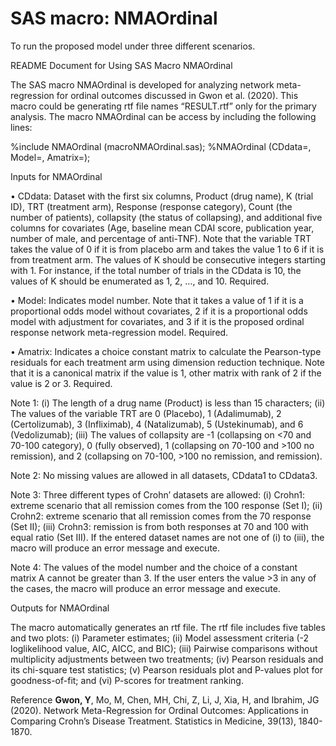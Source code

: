 # SAS macro: NMAOrdinal

To run the proposed model under three different scenarios.

README Document for Using SAS Macro NMAOrdinal

The SAS macro NMAOrdinal is developed for analyzing network meta-regression for ordinal outcomes discussed in Gwon et al. (2020). This macro could be generating rtf file names “RESULT.rtf” only for the primary analysis. The macro NMAOrdinal can be access by including the following lines:

%include NMAOrdinal (macroNMAOrdinal.sas);
%NMAOrdinal (CDdata=, Model=, Amatrix=);

Inputs for NMAOrdinal

•	CDdata: Dataset with the first six columns, Product (drug name), K (trial ID), TRT (treatment arm), Response (response category), Count (the number of patients), collapsity (the status of collapsing), and additional five columns for covariates (Age, baseline mean CDAI score, publication year, number of male, and percentage of anti-TNF). Note that the variable TRT takes the value of 0 if it is from placebo arm and takes the value 1 to 6 if it is from treatment arm. The values of K should be consecutive integers starting with 1. For instance, if the total number of trials in the CDdata is 10, the values of K should be enumerated as 1, 2, …, and 10. Required.

•	Model: Indicates model number. Note that it takes a value of 1 if it is a proportional odds model without covariates, 2 if it is a proportional odds model with adjustment for covariates, and 3 if it is the proposed ordinal response network meta-regression model. Required.

•	Amatrix: Indicates a choice constant matrix to calculate the Pearson-type residuals for each treatment arm using dimension reduction technique. Note that it is a canonical matrix if the value is 1, other matrix with rank of 2 if the value is 2 or 3. Required.

Note 1: (i) The length of a drug name (Product) is less than 15 characters; (ii) The values of the variable TRT are 0 (Placebo), 1 (Adalimumab), 2 (Certolizumab), 3 (Infliximab), 4 (Natalizumab), 5 (Ustekinumab), and 6 (Vedolizumab); (iii) The values of collapsity are -1 (collapsing on <70 and 70-100 category), 0 (fully observed), 1 (collapsing on 70-100 and >100 no remission), and 2 (collapsing on 70-100, >100 no remission, and remission).

Note 2: No missing values are allowed in all datasets, CDdata1 to CDdata3.  

Note 3: Three different types of Crohn’ datasets are allowed: (i) Crohn1: extreme scenario that all remission comes from the 100 response (Set I); (ii) Crohn2: extreme scenario that all remission comes from the 70 response (Set II); (iii) Crohn3: remission is from both responses at 70 and 100 with equal ratio (Set III). If the entered dataset names are not one of (i) to (iii), the macro will produce an error message and execute.

Note 4: The values of the model number and the choice of a constant matrix A cannot be greater than 3. If the user enters the value >3 in any of the cases, the macro will produce an error message and execute.

Outputs for NMAOrdinal

The macro automatically generates an rtf file. The rtf file includes five tables and two plots: (i) Parameter estimates; (ii) Model assessment criteria (-2 loglikelihood value, AIC, AICC, and BIC); (iii) Pairwise comparisons without multiplicity adjustments between two treatments; (iv) Pearson residuals and its chi-square test statistics; (v) Pearson residuals plot and P-values plot for goodness-of-fit; and (vi) P-scores for treatment ranking.

Reference
**Gwon, Y**, Mo, M, Chen, MH, Chi, Z, Li, J, Xia, H, and Ibrahim, JG (2020). Network Meta-Regression for Ordinal Outcomes: Applications in Comparing Crohn’s Disease Treatment. Statistics in Medicine, 39(13), 1840-1870.

